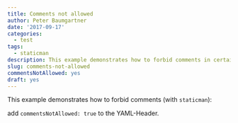 ```yaml
---
title: Comments not allowed
author: Peter Baumgartner
date: '2017-09-17'
categories:
  - test
tags:
  - staticman
description: This example demonstrates how to forbid comments in certain post?
slug: comments-not-allowed
commentsNotAllowed: yes
draft: yes
---
```


This example demonstrates how to forbid comments (with `staticman`):

add `commentsNotAllowed: true` to the YAML-Header.
